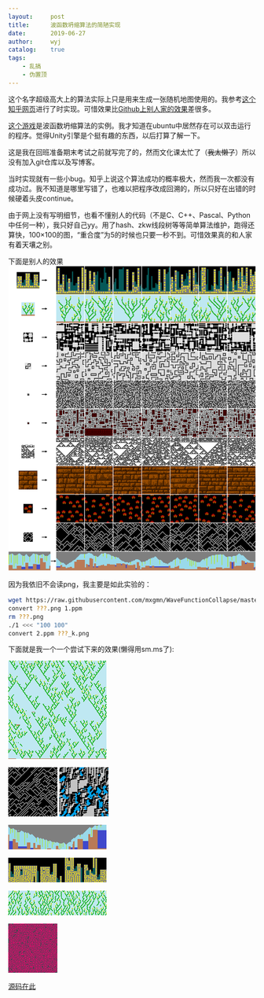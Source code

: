 ```yaml
---
layout:		post
title:		波函数坍缩算法的简陋实现
date:		2019-06-27
author:		wyj
catalog:	true
tags:
    - 乱搞
    - 伪置顶
---
```


这个名字超级高大上的算法实际上只是用来生成一张随机地图使用的。我参考[这个知乎网页](https://zhuanlan.zhihu.com/p/28105374)进行了时实现。可惜效果比[Github上别人家的效果](https://github.com/mxgmn/WaveFunctionCollapse)差很多。

[这个游戏](https://marian42.itch.io/wfc)是波函数坍缩算法的实例。我才知道在ubuntu中居然存在可以双击运行的程序。觉得Unity引擎是个挺有趣的东西，以后打算了解一下。

这是我在回班准备期末考试之前就写完了的，然而文化课太忙了（~~我太懒了~~）所以没有加入git仓库以及写博客。

当时实现就有一些小bug。知乎上说这个算法成功的概率极大，然而我一次都没有成功过。我不知道是哪里写错了，也难以把程序改成回溯的，所以只好在出错的时候硬着头皮continue。

由于网上没有写明细节，也看不懂别人的代码（不是C、C++、Pascal、Python中任何一种），我只好自己yy。用了hash、zkw线段树等等简单算法维护，跑得还算快，100×100的图，“重合度”为5的时候也只要一秒不到。可惜效果真的和人家有着天壤之别。

下面是别人的效果
![别人的效果](https://raw.githubusercontent.com/mxgmn/Blog/master/resources/wfc.png)

因为我依旧不会读png，我主要是如此实验的：
```sh
wget https://raw.githubusercontent.com/mxgmn/WaveFunctionCollapse/master/samples/???.png
convert ???.png 1.ppm
rm ???.png
./1 <<< "100 100"
convert 2.ppm ???_k.png
```


下面就是我一个一个尝试下来的效果(懒得用sm.ms了):

![](https://raw.githubusercontent.com/2o181o28/MyProg/master/old/Graph/wfc/Flower_5.png)

![](https://raw.githubusercontent.com/2o181o28/MyProg/master/old/Graph/wfc/Mountains_3.png)
![](https://raw.githubusercontent.com/2o181o28/MyProg/master/old/Graph/wfc/Lake_3.png)

![](https://raw.githubusercontent.com/2o181o28/MyProg/master/old/Graph/wfc/Platformer_5.png)

![](https://raw.githubusercontent.com/2o181o28/MyProg/master/old/Graph/wfc/Skyline_5.png)

![](https://raw.githubusercontent.com/2o181o28/MyProg/master/old/Graph/wfc/More_Flower_3.png)

![](https://raw.githubusercontent.com/2o181o28/MyProg/master/old/Graph/wfc/Spirals_4.png)

[源码在此](https://github.com/2o181o28/MyProg/tree/master/old/Graph/wfc)
